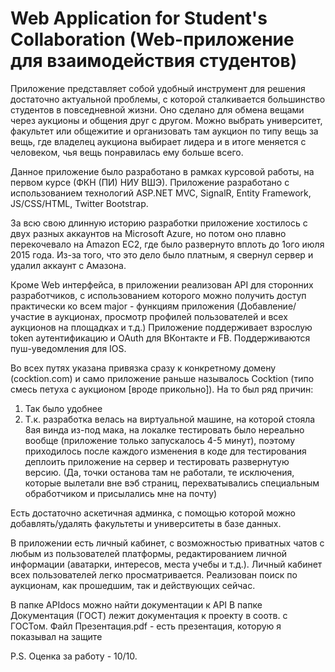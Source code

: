 # Web Application for Student's Collaboration (Web-приложение для взаимодействия студентов)

Приложение представляет собой удобный инструмент для решения достаточно актуальной проблемы, с которой сталкивается большинство
студентов в повседневной жизни. Оно сделано для обмена вещами через аукционы и общения друг с другом. Можно выбрать университет,
факультет или общежитие и организовать там аукцион по типу вещь за вещь, где владелец аукциона выбирает лидера и в итоге меняется
с человеком, чья вещь понравилась ему больше всего. 

Данное приложение было разработано в рамках курсовой работы, на первом курсе (ФКН (ПИ) НИУ ВШЭ).
Приложение разработано с использованием технологий ASP.NET MVC, SignalR, Entity Framework, JS/CSS/HTML, Twitter Bootstrap.

За всю свою длинную историю разработки приложение хостилось с двух разных аккаунтов на Microsoft Azure, но потом оно плавно
перекочевало на Amazon EC2, где было развернуто вплоть до 1ого июля 2015 года. Из-за того, что это дело было платным, я 
свернул сервер и удалил аккаунт с Амазона.

Кроме Web интерфейса, в приложении реализован API для сторонних разработчиков, с использованием которого можно получить 
доступ практически ко всем major - функциям приложения (Добавление/участие в аукционах, просмотр профилей пользователей и всех
аукционов на площадках и т.д.) Приложение поддерживает взрослую token аутентификацию и OAuth для ВКонтакте и FB. Поддерживаются 
пуш-уведомления для IOS.

Во всех путях указана привязка сразу к конкретному домену (cocktion.com) и само приложение раньше называлось Cocktion (типо смесь петуха с аукционом [вроде прикольно]). На то был ряд причин:
1) Так было удобнее
2) Т.к. разработка велась на виртуальной машине, на которой стояла 8ая винда из-под мака, на локалке тестировать было
нереально вообще (приложение только запускалось 4-5 минут), поэтому приходилось после каждого изменения в коде для тестирования
деплоить приложение на сервер и тестировать развернутую версию. (Да, точки останова там не работали, те исключения, которые
вылетали вне вэб страниц, перехватывались специальным обработчиком и присылались мне на почту)

Есть достаточно аскетичная админка, с помощью которой можно добавлять/удалять факультеты и университеты в базе данных.

В приложении есть личный кабинет, с возможностью приватных чатов с любым из пользователей платформы, редактированием личной 
информации (аватарки, интересов, места учебы и т.д.). Личный кабинет всех пользователей легко просматривается. Реализован
поиск по аукционам, как прошедшим, так и действующих сейчас.

В папке APIdocs можно найти документации к API
В папке Документация (ГОСТ) лежит документация к проекту в соотв. с ГОСТом.
Файл Презентация.pdf - есть презентация, которую я показывал на защите

P.S. Оценка за работу - 10/10.
